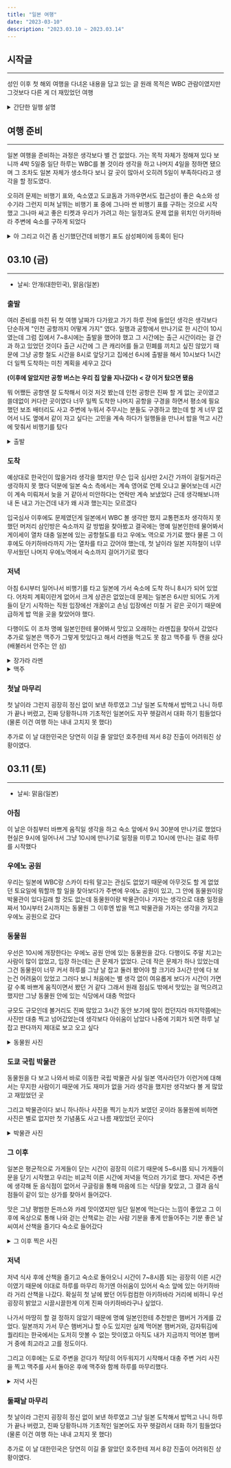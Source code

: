 ```yaml
---
title: "일본 여행"
date: "2023-03-10"
description: "2023.03.10 ~ 2023.03.14"
---
```


## 시작글 

---

성인 이후 첫 해외 여행을 다녀온 내용을 담고 있는 글
원래 목적은 WBC 관람이였지만 그것보다 다른 게 더 재밌었던 여행

<details>
<summary>간단한 일행 설명</summary>

    - 나: 최광혁. (기초적인 일본어 가능)
    - 두산: WBC를 가자는 목적 하나로 같이 가게 된 일행 (한자 읽기 가능)
    - 동생: 두산 동생으로 마찬가지로 야구를 좋아해서 WBC를 보러 가자는 목적으로 합류 (대화가 통할 정도에 일본어 가능)
    - 명예 일본인: 오사카에서 유학 중인 친구로 같이 여행을 가진 않았지만 여행 하는 내내 급하게 통역이 필요하거나 아키하바라 맛집 혹은 다양한 부분에서 도움을 주는 도우미 역할 (일본인 수준)

</details>

## 여행 준비

---

일본 여행을 준비하는 과정은 생각보다 별 건 없었다.
가는 목적 자체가 정해져 있다 보니까 4박 5일중 일단 하루는 WBC를 볼 것이라 생각을 하고 나머지 4일을 정하면 됐으며 그 조차도 일본 자체가 생소하다 보니 갈 곳이 많아서 오히려 5일이 부족하다라고 생각을 할 정도였다.

오히려 문제는 비행기 표와, 숙소였고 도쿄돔과 가까우면서도 접근성이 좋은 숙소와 성수기라 그런지 미쳐 날뛰는 비행기 표 중에 그나마 싼 비행기 표를 구하는 것으로 시작 했고 그나마 싸고 좋은 티켓과 우리가 가려고 하는 일정과도 문제 없을 위치인 아키하바라 주변에 숙소를 구하게 되었다

<details>
<summary>아 그리고 이건 좀 신기했던건데 비행기 표도 삼성페이에 등록이 된다</summary>

<img src="./img/230310/air_ticket.jpg" alt="Air ticket" style="width: 300px; height: 600px;" />
<!-- <img src="./img/230310/air_ticket.jpg" alt="Air ticket" style="max-width: 150px; max-height: 400px;" /> -->

</details>

## 03.10 (금)

---

- 날씨: 안개(대한민국), 맑음(일본)


### 출발

여러 준비를 마친 뒤 첫 여행 날짜가 다가왔고 가기 하루 전에 들었던 생각은 생각보다 단순하게 "인천 공항까지 어떻게 가지" 였다. 일행과 공항에서 만나기로 한 시간이 10시였는데 그럼 집에서 7~8시에는 출발을 했어야 했고 그 시간에는 출근 시간이라는 걸 간과 하고 있었던 것이다 출근 시간에 그 큰 캐리어를 들고 민폐를 끼치고 싶진 않았기 때문에 그냥 공항 철도 시간을 8시로 앞당기고 집에선 6시에 출발을 해서 10시보다 1시간 더 일찍 도착하는 미친 계획을 세우고 갔다

**(이후에 알았지만 공항 버스는 우리 집 앞을 지나갔다) <  걍 이거 탔으면 됐음** 

뭐 어쨌든 공항엔 잘 도착해서 이것 저것 봤는데 인천 공항은 진짜 할 게 없는 곳이였고 쓸데없이 커다란 곳이였다
너무 일찍 도착한 나머지 공항을 구경을 하면서 평소에 필요했던 보조 배터리도 사고 주변에 누워서 주무시는 분들도 구경하고 했는데 할 게 너무 없어서 나도 옆에서 같이 자고 싶다는 고민을 계속 하다가 일행들을 만나서 밥을 먹고 시간에 맞춰서 비행기를 탔다

<details>
<summary>출발</summary>

서울역 -> 인천 공항
![공항철도](./img/230310/korea_air_subway.jpg)

대충 비행기에서 찍은 사진들
![출발](./img/230310/korea_air_01.jpg)
![하늘](./img/230310/korea_air_02.jpg)
![구름](./img/230310/korea_air_03.jpg)
![육지](./img/230310/korea_air_04.jpg)

</details>

### 도착

예상대로 한국인이 많을거라 생각을 했지만 무슨 입국 심사만 2시간 가까이 걸릴거라곤 생각하지 못 했다
덕분에 일본 숙소 측에서는 계속 영어로 언제 오냐고 물어보는데 시간이 계속 미뤄져서 늦을 거 같아서 미안하다는 연락만 계속 보냈었다 근데 생각해보니까 내 돈 내고 가는건데 내가 왜 사과 했는지는 모르겠다

입국심사 이후에도 문제였던게 일본에서 WBC 볼 생각만 했지 교통편조차 생각하지 못 했던 머저리 삼인방은 숙소까지 갈 방법을 찾아봤고 결국에는 명예 일본인한테 물어봐서 게이세이 열차 대충 일본에 있는 공항철도를 타고 우에노 역으로 가기로 했다 물론 그 이후에도 아키하바라까지 가는 열차를 타고 갔어야 했는데, 첫 날이라 일본 지하철이 너무 무서웠던 나머지 우에노역에서 숙소까지 걸어가기로 했다

### 저녁

아침 6시부터 일어나서 비행기를 타고 일본에 가서 숙소에 도착 하니 8시가 되어 있었다.
어차피 계획이란게 없어서 크게 상관은 없었는데 문제는 일본은 6시만 되어도 가게들이 닫기 시작하는 직원 입장에선 개꿀이고 손님 입장에선 미칠 거 같은 곳이기 때문에 급하게 밥 먹을 곳을 찾았어야 했다.

다행이도 이 조차 명예 일본인한테 물어봐서 맛있고 오래하는 라멘집을 찾아서 갔었다
추가로 일본은 맥주가 그렇게 맛있다고 해서 라멘을 먹고도 못 참고 맥주를 두 캔을 샀다 (배불러서 안주는 안 삼)

<details>
<summary>장가라 라멘</summary>

![장가라 라멘](./img/230310/lamen.jpg)

<iframe src="https://www.google.com/maps/embed?pb=!1m18!1m12!1m3!1d405.0042440974584!2d139.77037005829578!3d35.700782085191975!2m3!1f0!2f0!3f0!3m2!1i1024!2i768!4f13.1!3m3!1m2!1s0x60188c1dcea2d1f7%3A0xdb4fb9ee996c3ab8!2z7YGQ7IqIIOyepeqwgOudvCDrnbzrqZgg7JWE7YKk7ZWY67CU65287KCQ!5e0!3m2!1sko!2skr!4v1681317123193!5m2!1sko!2skr" width="600" height="450" style="border:0;" allowfullscreen="" loading="lazy" referrerpolicy="no-referrer-when-downgrade"></iframe>

</details>

<details>
<summary>맥주</summary>

맥주에 대한 자세한 평가는 맥주탭에서 확인 (언젠간 추가 될 예정)

녹차 맛 맥주
![녹차 맛 맥주](./img/230310/greentea_beer.jpg)

밀키스 맛 맥주
![밀키스 맛 맥주](./img/230310/suntory_3.jpg)

</details>

### 첫날 마무리

첫 날이라 그런지 굉장히 정신 없이 보낸 하루였고 그냥 일본 도착해서 밥먹고 나니 하루가 끝나 버렸고, 진짜 당황하니까 기초적인 일본어도 자꾸 헷갈려서 대화 하기 힘들었다 (물론 이건 여행 하는 내내 고치지 못 했다)

추가로 이 날 대한민국은 당연히 이길 줄 알았던 호주한테 져서 8강 진출이 어려워진 상황이였다.

## 03.11 (토)

---

- 날씨: 맑음(일본)


### 아침

이 날은 아침부터 바쁘게 움직일 생각을 하고 숙소 앞에서 9시 30분에 만나기로 했었다
현실은 9시에 일어나서 그냥 10시에 만나기로 일정을 미루고 10시에 만나는 걸로 하루를 시작했다

### 우에노 공원

우리는 일본에 WBC랑 스카이 타워 말고는 관심도 없었기 때문에 아무것도 할 게 없었던 토요일에 뭐할까 할 일을 찾아보다가
주변에 우에노 공원이 있고, 그 안에 동물원이랑 박물관이 있다길래 할 것도 없는데 동물원이랑 박물관이나 가자는 생각으로 대충 일정을 짜서 10시부터 2시까지는 동물원 그 이후엔 밥을 먹고 박물관을 가자는 생각을 가지고 우에노 공원으로 갔다

### 동물원

우선은 10시에 개장한다는 우에노 공원 안에 있는 동물원을 갔다. 다행이도 주말 치고는 사람이 많이 없었고, 입장 하는데는 큰 문제가 없었다. 근데 작은 문제가 하나 있었는데 그건 동물원이 너무 커서 하루를 그냥 날 잡고 둘러 봤어야 할 크기라 3시간 만에 다 보는건 어려움이 있었고 그러다 보니 처음에는 별 생각 없이 여유롭게 보다가 시간이 가면 갈 수록 바쁘게 움직이면서 봤던 거 같다 그래서 원래 점심도 밖에서 맛있는 걸 먹으려고 했지만 그냥 동물원 안에 있는 식당에서 대충 먹었다

규모도 규모인데 볼거리도 진짜 많았고 3시간 동안 보기에 많이 컸던지라 마지막쯤에는 사진만 대충 찍고 넘어갔었는데 생각보다 아쉬움이 남았다 나중에 기회가 되면 하루 날 잡고 판다까지 제대로 보고 오고 싶다

<details>
<summary>동물원 사진</summary>

동물원 티켓 (판다가 보기 어려워서 그런지 판다 관련 된 내용이 진짜 많았다)
![티켓](./img/230311/zoo.jpg)

동물원에서 2층으로 올라가는 언덕을 올라가니 보이는 풍경 (대충 여기서 다들 사진 찍길래 따라 찍었음)
![호수](./img/230311/zoo_all.jpg)

일반 원숭이들
![원숭이](./img/230311/zoo_monkey.jpg)

쥐인지 뭔진 모르지만 대충 쥐처럼 생김 뒤에 줄이 너무 많아서 자세히 보질 못 했다
![쥐](./img/230311/zoo_mousejpg.jpg)

진짜 새가 제일 많이 보였는데 그 중에 나를 쳐다보고 있는게 재밌어서 찍었다
![새](./img/230311/zoo_bird.jpg)

날씨가 너무 더워서 없을 줄 알았는데 오히려 밖에서 산책을 즐기고 있는 북극곰
![북극곰](./img/230311/zoo_Polar_bear.jpg)

이 더운 날씨에 바깥에서 낮잠을 자는 물범 (정확한 종은 모르겠다)
![물범](./img/230311/zoo_seal.jpg)

코끼리
![코끼리](./img/230311/zoo_elephant.jpg)

중간에 너무 목이 말라서 마진 복숭아 맛이 나는 물 진짜 맛있어서 자판기에서 이게 보일 때 마다 하나씩 사먹었다
![물](./img/230311/zoo_water.jpg)

낮잠자는 새끼 곰 너무 귀엽게 자는거에 비해서 발톱은 누구보다 무섭게 생긴게 신기했다
![곰](./img/230311/zoo_bear.jpg)

도플라밍고
![도플라밍고](./img/230311/zoo_doflamingo.jpg)

실제로 처음 보는 기린인데 진짜 상상이상으로 거대했다
![기린](./img/230311/zoo_giraffe.jpg)

무슨 동물인지는 모르는데 진짜 동물원에서 제일 귀여웠다
![대충 귀엽게 생긴 동물](./img/230311/zoo_cute.jpg)

<iframe src="https://www.google.com/maps/embed?pb=!1m18!1m12!1m3!1d103660.70428730319!2d139.62712214335934!3d35.7164535!2m3!1f0!2f0!3f0!3m2!1i1024!2i768!4f13.1!3m3!1m2!1s0x60188c28f7766d7f%3A0x76b8b5efa1988ef4!2z7Jqw7JeQ64W4IOuPmeusvOybkA!5e0!3m2!1sko!2skr!4v1681633972950!5m2!1sko!2skr" width="600" height="450" style="border:0;" allowfullscreen="" loading="lazy" referrerpolicy="no-referrer-when-downgrade"></iframe>

</details>

### 도쿄 국립 박물관

동물원을 다 보고 나와서 바로 이동한 국립 박물관 사실 일본 역사라던가 이런거에 대해서는 무지한 사람이기 때문에 가도 재미가 없을 거라 생각을 했지만 생각보다 볼 게 많았고 재밌었던 곳

그리고 박물관이다 보니 하나하나 사진을 찍기 눈치가 보였던 곳이라 동물원에 비하면 사진은 별로 없지만
첫 기념품도 사고 나름 재밌었던 곳이다

<details>
<summary>박물관 사진</summary>

박물관 티켓 (따로 찍은 사진이 없고 동물원 티켓이랑 같이 찍은 사진만 있다)
![티켓](./img/230311/museum.jpg)

안 믿기겠지만 박물관 정면 사진을 멀리서 찍은 거다
![풍경](./img/230311/museum_all.jpg)

펭귄 모형 그냥 귀여워서 찍었다
![펭귄 모형](./img/230311/museum_Penguin.jpg)

드래곤 모형 마찬가지로 그냥 멋있어서 찍었다
![드래곤 모형](./img/230311/museum_dragon.jpg)

옛날 높으신 분들이 타고 다니셨던 것
![그 시절 택시](./img/230311/museum_carriage.jpg)

그 시절 일본 갑옷 워낙 영화에서 많이 봤던 디자인이라 뭐가 다른건진 모르겠지만 밑에 쓰여있는 설명을 읽는 재미가 있었다
![갑옷](./img/230311/museum_Armor.jpg)

그 시절 일본 갑옷 워낙 영화에서 많이 봤던 디자인이라 뭐가 다른건진 모르겠지만 밑에 쓰여있는 설명을 읽는 재미가 있었다
![갑옷](./img/230311/museum_Armor.jpg)

<iframe src="https://www.google.com/maps/embed?pb=!1m18!1m12!1m3!1d25914.401526407182!2d139.74037878635036!3d35.718835100000014!2m3!1f0!2f0!3f0!3m2!1i1024!2i768!4f13.1!3m3!1m2!1s0x60188e8314d77d11%3A0x232fd618bd4977dd!2z64-E7L-EIOq1reumveuwleusvOq0gA!5e0!3m2!1sko!2skr!4v1681634677345!5m2!1sko!2skr" width="600" height="450" style="border:0;" allowfullscreen="" loading="lazy" referrerpolicy="no-referrer-when-downgrade"></iframe>

</details>

### 그 이후

일본은 평균적으로 가게들이 닫는 시간이 굉장히 이르기 때문에 5~6시쯤 되니 가게들이 문을 닫기 시작했고 우리는 비교적 이른 시간에 저녁을 먹으러 가기로 했다.
저녁은 주변에 생각해 둔 음식점이 없어서 구글링을 통해 마음에 드는 식당을 찾았고, 그 결과 음식점들이 같이 있는 상가를 찾아서 들어갔다.

맛은 그냥 평범한 돈까스와 카레 맛이였지만 일단 일본에 먹는다는 느낌이 좋았고 그 이후에 옥상으로 통해 나와 걷는 산책로는 걷는 사람 기분을 좋게 만들어주는 기분 좋은 날씨여서 산책을 즐기다 숙소로 들어갔다

<details>
<summary>그 이후 찍은 사진</summary>

저녁 메뉴
![카레](./img/230311/care.jpg)

카레 가게에서 찍은 풍경 너무 일본 느낌이 나서 찍었다
![가게에서 찍은 풍경](./img/230311/care_subway.jpg)

건물 옥상에서 찍은 풍경 위에서 바라보는 풍경은 느낌이 다르다
![옥상에서 찍은 풍경](./img/230311/care_subway_second.jpg)

저녁을 먹고 숙소로 돌아가는 길에 찍은 벚꽃
![벚꽃1](./img/230311/care_sacura.jpg)
![벚꽃2](./img/230311/care_sakura_secound.jpg)

<iframe src="https://www.google.com/maps/embed?pb=!1m18!1m12!1m3!1d809.8928046094849!2d139.77400290808032!3d35.71216782930626!2m3!1f0!2f0!3f0!3m2!1i1024!2i768!4f13.1!3m3!1m2!1s0x60188e9ddd12dcbd%3A0x3efec6a6d0dbda07!2z7Jik67SJIOuTnCDqs6Dtla0g7Jqw7JeQ64W47KCQ!5e0!3m2!1sko!2skr!4v1686304315634!5m2!1sko!2skr" width="600" height="450" style="border:0;" allowfullscreen="" loading="lazy" referrerpolicy="no-referrer-when-downgrade"></iframe>

</details>

### 저녁

저녁 식사 후에 산책을 즐기고 숙소로 돌아오니 시간이 7~8시쯤 되는 굉장히 이른 시간이였기 때문에 이대로 하루를 마무리 하기엔 아쉬움이 있어서 숙소 앞에 있는 아키하바라 거리 산책을 나갔다.
확실히 첫 날에 봤던 어두컴컴한 아키하바라 거리에 비하니 우선 굉장히 밝았고 시끌시끌한게 이게 진짜 아키하바라구나 싶었다.

나가서 마땅히 할 걸 정하지 않았기 때문에 명예 일본인한테 추천받은 햄버거 가게를 갔었다. 일본까지 가서 무슨 햄버거냐 할 수도 있지만 실제 먹어본 햄버거와, 감자튀김에 퀄리티는 한국에서는 도저히 맛볼 수 없는 맛이였고 아직도 내가 지금까지 먹어본 햄버거 중에 최고라고 고를 정도이다.

그리고 이후에는 도로 주변을 걷다가 적당히 어두워지기 시작해서 대충 주변 거리 사진을 찍고 맥주를 사서 돌아온 후에 맥주와 함께 하루를 마무리했다.

<details>
<summary>저녁 사진</summary>

햄버거
![햄버거1](./img/230311/hambug.jpg)
![햄버거2](./img/230311/hambug_second.jpg)

저녁 풍경
![풍경1](./img/230311/sight.jpg)
![풍경2](./img/230311/sight_second.jpg)

깊은 맛이 느껴졌고 목넘김이 굉장히 마음에 들었던 맥주 맛은 카스, 테라와 비슷했던 거 같다
![맥주](./img/230311/santory_rich_malt.jpg)

햄버거 가게 위치
<iframe src="https://www.google.com/maps/embed?pb=!1m18!1m12!1m3!1d222.02161701268554!2d139.77171085113778!3d35.70128571207323!2m3!1f0!2f0!3f0!3m2!1i1024!2i768!4f13.1!3m3!1m2!1s0x60188c1de9231091%3A0xce06bd532388c1ee!2z7Lm87IqkIOyjvOuLiOyWtA!5e0!3m2!1sko!2skr!4v1686305027027!5m2!1sko!2skr" width="600" height="450" style="border:0;" allowfullscreen="" loading="lazy" referrerpolicy="no-referrer-when-downgrade"></iframe>

</details>

### 둘째날 마무리

첫 날이라 그런지 굉장히 정신 없이 보낸 하루였고 그냥 일본 도착해서 밥먹고 나니 하루가 끝나 버렸고, 진짜 당황하니까 기초적인 일본어도 자꾸 헷갈려서 대화 하기 힘들었다 (물론 이건 여행 하는 내내 고치지 못 했다)

추가로 이 날 대한민국은 당연히 이길 줄 알았던 호주한테 져서 8강 진출이 어려워진 상황이였다.




